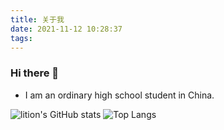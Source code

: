 ```yaml
---
title: 关于我
date: 2021-11-12 10:28:37
tags:
---
```


### Hi there 👋
- I am an ordinary high school student in China.

![lition's GitHub stats](https://github-readme-stats.vercel.app/api?username=lition802&card_width=500&show_icons=true&theme=dracula)
![Top Langs](https://github-readme-stats.vercel.app/api/top-langs/?username=lition802&card_width=445&layout=compact&theme=dracula)
